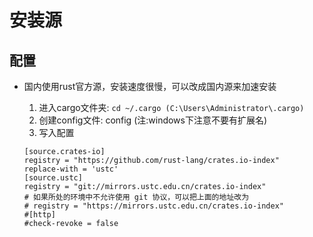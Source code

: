 # 安装源

## 配置

+ 国内使用rust官方源，安装速度很慢，可以改成国内源来加速安装

    1. 进入cargo文件夹: `cd ~/.cargo (C:\Users\Administrator\.cargo)`
    2. 创建config文件: config (注:windows下注意不要有扩展名)
    3. 写入配置

    ```shell
    [source.crates-io]
    registry = "https://github.com/rust-lang/crates.io-index"
    replace-with = 'ustc'
    [source.ustc]
    registry = "git://mirrors.ustc.edu.cn/crates.io-index"
    # 如果所处的环境中不允许使用 git 协议，可以把上面的地址改为
    # registry = "https://mirrors.ustc.edu.cn/crates.io-index"
    #[http]
    #check-revoke = false
    ```
